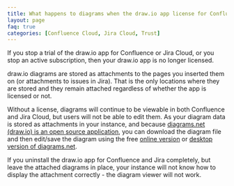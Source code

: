 ```yaml
---
title: What happens to diagrams when the draw.io app license for Confluence or Jira Cloud becomes invalid
layout: page
faq: true
categories: [Confluence Cloud, Jira Cloud, Trust]
---
```


If you stop a trial of the draw.io app for Confluence or Jira Cloud, or you stop an active subscription, then your draw.io app is no longer licensed.

draw.io diagrams are stored as attachments to the pages you inserted them on (or attachments to issues in Jira). That is the only locations where they are stored and they remain attached regardless of whether the app is licensed or not.

Without a license, diagrams will continue to be viewable in both Confluence and Jira Cloud, but users will not be able to edit them. As your diagram data is stored as attachments in your instance, and because [diagrams.net (draw.io) is an open source application](https://github.com/jgraph/drawio), you can download the diagram file and then edit/save the diagram using the free [online version](https://app.diagrams.net/) or [desktop version of diagrams.net](https://get.draw.io).

If you uninstall the draw.io app for Confluence and Jira completely, but leave the attached diagrams in place, your instance will not know how to display the attachment correctly - the diagram viewer will not work.
